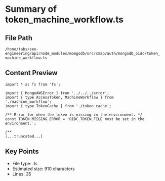 # Summary of token_machine_workflow.ts
  
## File Path
`/home/tabs/seo-engineering/api/node_modules/mongodb/src/cmap/auth/mongodb_oidc/token_machine_workflow.ts`

## Content Preview
```
import * as fs from 'fs';

import { MongoAWSError } from '../../../error';
import { type AccessToken, MachineWorkflow } from './machine_workflow';
import { type TokenCache } from './token_cache';

/** Error for when the token is missing in the environment. */
const TOKEN_MISSING_ERROR = 'OIDC_TOKEN_FILE must be set in the environment.';

/**
[...truncated...]
```

## Key Points
- File type: .ts
- Estimated size: 910 characters
- Lines: 35
